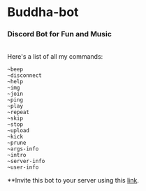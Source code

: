 # Buddha-bot
### Discord Bot for Fun and Music
<br>
Here's a list of all my commands:

```
~beep
~disconnect
~help
~img
~join
~ping
~play
~repeat
~skip
~stop
~upload
~kick
~prune
~args-info
~intro
~server-info
~user-info
```

**Invite this bot to your server using this [link](https://discord.com/api/oauth2/authorize?client_id=813639350591160320&permissions=285115608689&scope=bot).
